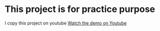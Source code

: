 # This project is for practice purpose

I copy this project on youtube [Watch the demo on Youtube](https://www.youtube.com/watch?v=FqNIE1j3Yrg&t=2677s)
